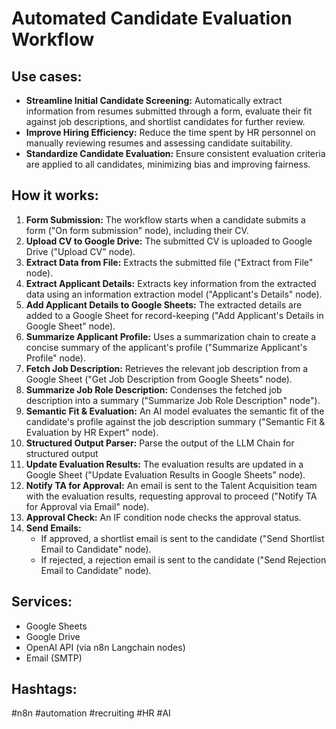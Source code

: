 # Automated Candidate Evaluation Workflow

## Use cases:

- **Streamline Initial Candidate Screening:** Automatically extract information from resumes submitted through a form, evaluate their fit against job descriptions, and shortlist candidates for further review.
- **Improve Hiring Efficiency:** Reduce the time spent by HR personnel on manually reviewing resumes and assessing candidate suitability.
- **Standardize Candidate Evaluation:** Ensure consistent evaluation criteria are applied to all candidates, minimizing bias and improving fairness.

## How it works:

1.  **Form Submission:** The workflow starts when a candidate submits a form ("On form submission" node), including their CV.
2.  **Upload CV to Google Drive:** The submitted CV is uploaded to Google Drive ("Upload CV" node).
3.  **Extract Data from File:** Extracts the submitted file ("Extract from File" node).
4.  **Extract Applicant Details:** Extracts key information from the extracted data using an information extraction model ("Applicant's Details" node).
5.  **Add Applicant Details to Google Sheets:** The extracted details are added to a Google Sheet for record-keeping ("Add Applicant's Details in Google Sheet" node).
6.  **Summarize Applicant Profile:** Uses a summarization chain to create a concise summary of the applicant's profile ("Summarize Applicant's Profile" node).
7.  **Fetch Job Description:** Retrieves the relevant job description from a Google Sheet ("Get Job Description from Google Sheets" node).
8.  **Summarize Job Role Description:** Condenses the fetched job description into a summary ("Summarize Job Role Description" node").
9.  **Semantic Fit & Evaluation:** An AI model evaluates the semantic fit of the candidate's profile against the job description summary ("Semantic Fit & Evaluation by HR Expert" node).
10. **Structured Output Parser:** Parse the output of the LLM Chain for structured output
11. **Update Evaluation Results:** The evaluation results are updated in a Google Sheet ("Update Evaluation Results in Google Sheets" node).
12. **Notify TA for Approval:** An email is sent to the Talent Acquisition team with the evaluation results, requesting approval to proceed ("Notify TA for Approval via Email" node).
13. **Approval Check:** An IF condition node checks the approval status.
14. **Send Emails:**
    - If approved, a shortlist email is sent to the candidate ("Send Shortlist Email to Candidate" node).
    - If rejected, a rejection email is sent to the candidate ("Send Rejection Email to Candidate" node).

## Services:

-   Google Sheets
-   Google Drive
-   OpenAI API (via n8n Langchain nodes)
-   Email (SMTP)

## Hashtags:

#n8n #automation #recruiting #HR #AI
